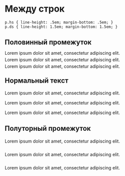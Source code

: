 Между строк
===========

<style>
  p.hs { line-height: .5em; margin-bottom: .5em; }
  p.ds { line-height: 1.5em; margin-bottom: 1.5em; }
</style>

    p.hs { line-height: .5em; margin-bottom: .5em; }
    p.ds { line-height: 1.5em; margin-bottom: 1.5em; }

Половинный промежуток
---------------------

<p class="hs">Lorem ipsum dolor sit amet, consectetur adipiscing elit.</p>
<p class="hs">Lorem ipsum dolor sit amet, consectetur adipiscing elit.</p>
<p class="hs">Lorem ipsum dolor sit amet, consectetur adipiscing elit.</p>

Нормальный текст
----------------

<p>Lorem ipsum dolor sit amet, consectetur adipiscing elit.</p>
<p>Lorem ipsum dolor sit amet, consectetur adipiscing elit.</p>
<p>Lorem ipsum dolor sit amet, consectetur adipiscing elit.</p>

Полуторный промежуток
------------------

<p class="ds">Lorem ipsum dolor sit amet, consectetur adipiscing elit.</p>
<p class="ds">Lorem ipsum dolor sit amet, consectetur adipiscing elit.</p>
<p class="ds">Lorem ipsum dolor sit amet, consectetur adipiscing elit.</p>
